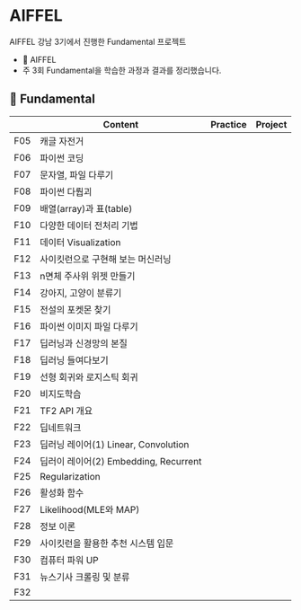 # AIFFEL

AIFFEL 강남 3기에서 진행한 Fundamental 프로젝트
- 🏡 AIFFEL
- 주 3회 Fundamental을 학습한 과정과 결과를 정리했습니다.

## 🐬 Fundamental

||Content|Practice|Project|
|------|---|---|---|
|F05|캐글 자전거||
|F06|파이썬 코딩|
|F07|문자열, 파일 다루기
|F08|파이썬 다뤕괴
|F09|배열(array)과 표(table)
|F10|다양한 데이터 전처리 기법
|F11|데이터 Visualization
|F12|사이킷런으로 구현해 보는 머신러닝
|F13|n면체 주사위 위젯 만들기
|F14|강아지, 고양이 분류기
|F15|전설의 포켓몬 찾기
|F16|파이썬 이미지 파일 다루기
|F17|딥러닝과 신경망의 본질
|F18|딥러닝 들여다보기
|F19|선형 회귀와 로지스틱 회귀
|F20|비지도학습
|F21|TF2 API 개요
|F22|딥네트워크
|F23|딥러닝 레이어(1) Linear, Convolution
|F24|딥러이 레이어(2) Embedding, Recurrent
|F25|Regularization
|F26|활성화 함수
|F27|Likelihood(MLE와 MAP)
|F28|정보 이론
|F29|사이킷런을 활용한 추천 시스템 입문
|F30|컴퓨터 파워 UP
|F31|뉴스기사 크롤링 및 분류
|F32|